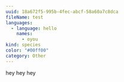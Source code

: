 ```yaml
---
uuid: 18a672f5-995b-4fec-abcf-58a60a7c8dca
fileName: test
languages:
  - language: hello
    names:
      - oyou
kind: species
color: "#00ff00"
category: Other
---
```

hey hey hey
